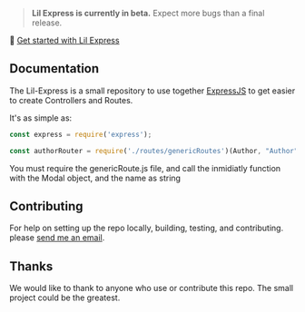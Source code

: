 > **Lil Express is currently in beta.** Expect more bugs than a final release. 

>

🚀 [Get started with Lil Express](https://github.com/ogaston/express-rest-api)

## Documentation

The Lil-Express is a small repository to use together [ExpressJS](http://expressjs.com/) to get easier to create Controllers and Routes.

It's as simple as:

```javascript
const express = require('express');

const authorRouter = require('./routes/genericRoutes')(Author, "Author")

```

You must require the genericRoute.js file, and call the inmidiatly function with the Modal object, and the name as string 

## Contributing

For help on setting up the repo locally, building, testing, and contributing.
please [send me an email](mailto:omar.gaston.c@gmail.com).

## Thanks

We would like to thank to anyone who use or contribute this repo. The small project could be the greatest.
